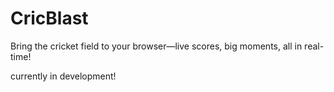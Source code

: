 # CricBlast
Bring the cricket field to your browser—live scores, big moments, all in real-time!

currently in development!

